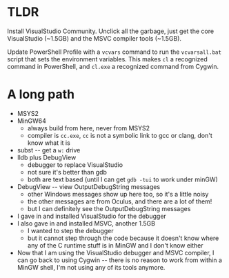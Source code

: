 # TLDR
Install VisualStudio Community. Unclick all the garbage, just get
the core VisualStudio (~1.5GB) and the MSVC compiler tools
(~1.5GB).

Update PowerShell Profile with a `vcvars` command to run the
`vcvarsall.bat` script that sets the environment variables. This
makes `cl` a recognized command in PowerShell, and `cl.exe` a
recognized command from Cygwin.

# A long path
- MSYS2
- MinGW64
    - always build from here, never from MSYS2
    - compiler is `cc.exe`, `cc` is not a symbolic link to gcc or
      clang, don't know what it is
- subst -- get a `w:` drive
- lldb plus DebugView
    - debugger to replace VisualStudio
    - not sure it's better than gdb
    - both are text based (until I can get `gdb -tui` to work
      under minGW)
- DebugView -- view OutputDebugString messages
    - other Windows messages show up here too, so it's a little
      noisy
    - the other messages are from Oculus, and there are a lot of
      them!
    - but I can definitely see the OutputDebugString messages
- I gave in and installed VisualStudio for the debugger
- I also gave in and installed MSVC, another 1.5GB
    - I wanted to step the debugger
    - but it cannot step through the code because it doesn't know
      where any of the C runtime stuff is in MinGW and I don't
      know either
- Now that I am using the VisualStudio debugger and MSVC
  compiler, I can go back to using Cygwin -- there is no reason
  to work from within a MinGW shell, I'm not using any of its
  tools anymore.
